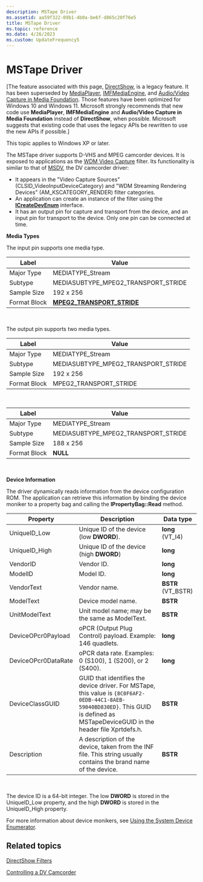 ```yaml
---
description: MSTape Driver
ms.assetid: aa59f322-09b1-4b0a-be6f-d865c20f76e5
title: MSTape Driver
ms.topic: reference
ms.date: 4/26/2023
ms.custom: UpdateFrequency5
---
```


# MSTape Driver

\[The feature associated with this page, [DirectShow](/windows/win32/directshow/directshow), is a legacy feature. It has been superseded by [MediaPlayer](/uwp/api/Windows.Media.Playback.MediaPlayer), [IMFMediaEngine](/windows/win32/api/mfmediaengine/nn-mfmediaengine-imfmediaengine), and [Audio/Video Capture in Media Foundation](/windows/win32/medfound/audio-video-capture-in-media-foundation). Those features have been optimized for Windows 10 and Windows 11. Microsoft strongly recommends that new code use **MediaPlayer**, **IMFMediaEngine** and **Audio/Video Capture in Media Foundation** instead of **DirectShow**, when possible. Microsoft suggests that existing code that uses the legacy APIs be rewritten to use the new APIs if possible.\]

This topic applies to Windows XP or later.

The MSTape driver supports D-VHS and MPEG camcorder devices. It is exposed to applications as the [WDM Video Capture](wdm-video-capture-filter.md) filter. Its functionality is similar to that of [MSDV](msdv-driver.md), the DV camcorder driver:

-   It appears in the "Video Capture Sources" (CLSID\_VideoInputDeviceCategory) and "WDM Streaming Rendering Devices" (AM\_KSCATEGORY\_RENDER) filter categories.
-   An application can create an instance of the filter using the [**ICreateDevEnum**](/windows/desktop/api/Strmif/nn-strmif-icreatedevenum) interface.
-   It has an output pin for capture and transport from the device, and an input pin for transport to the device. Only one pin can be connected at time.

**Media Types**

The input pin supports one media type.



| Label | Value |
|--------------|------------------------------------------------------------|
| Major Type   | MEDIATYPE\_Stream                                          |
| Subtype      | MEDIASUBTYPE\_MPEG2\_TRANSPORT\_STRIDE                     |
| Sample Size  | 192 x 256                                                  |
| Format Block | [**MPEG2\_TRANSPORT\_STRIDE**](mpeg2-transport-stride.md) |



 

The output pin supports two media types.



| Label | Value |
|--------------|----------------------------------------|
| Major Type   | MEDIATYPE\_Stream                      |
| Subtype      | MEDIASUBTYPE\_MPEG2\_TRANSPORT\_STRIDE |
| Sample Size  | 192 x 256                              |
| Format Block | MPEG2\_TRANSPORT\_STRIDE               |



 



| Label | Value |
|--------------|----------------------------------------|
| Major Type   | MEDIATYPE\_Stream                      |
| Subtype      | MEDIASUBTYPE\_MPEG2\_TRANSPORT\_STRIDE |
| Sample Size  | 188 x 256                              |
| Format Block | **NULL**                               |



 

**Device Information**

The driver dynamically reads information from the device configuration ROM. The application can retrieve this information by binding the device moniker to a property bag and calling the **IPropertyBag::Read** method.



| Property            | Description                                                                                                                                                                         | Data type           |
|---------------------|-------------------------------------------------------------------------------------------------------------------------------------------------------------------------------------|---------------------|
| UniqueID\_Low       | Unique ID of the device (low **DWORD**).                                                                                                                                            | **long** (VT\_I4)   |
| UniqueID\_High      | Unique ID of the device (high **DWORD**)                                                                                                                                            | **long**            |
| VendorID            | Vendor ID.                                                                                                                                                                          | **long**            |
| ModelID             | Model ID.                                                                                                                                                                           | **long**            |
| VendorText          | Vendor name.                                                                                                                                                                        | **BSTR** (VT\_BSTR) |
| ModelText           | Device model name.                                                                                                                                                                  | **BSTR**            |
| UnitModelText       | Unit model name; may be the same as ModelText.                                                                                                                                      | **BSTR**            |
| DeviceOPcr0Payload  | oPCR (Output Plug Control) payload. Example: 146 quadlets.                                                                                                                          | **long**            |
| DeviceOPcr0DataRate | oPCR data rate. Examples: 0 (S100), 1 (S200), or 2 (S400).                                                                                                                          | **long**            |
| DeviceClassGUID     | GUID that identifies the device driver. For MSTape, this value is `{8C0F6AF2-0EDB-44C1-8AEB-59040BD830ED}`. This GUID is defined as MSTapeDeviceGUID in the header file Xprtdefs.h. | **BSTR**            |
| Description         | A description of the device, taken from the INF file. This string usually contains the brand name of the device.                                                                    | **BSTR**            |



 

The device ID is a 64-bit integer. The low **DWORD** is stored in the UniqueID\_Low property, and the high **DWORD** is stored in the UniqueID\_High property.

For more information about device monikers, see [Using the System Device Enumerator](using-the-system-device-enumerator.md).

## Related topics

<dl> <dt>

[DirectShow Filters](directshow-filters.md)
</dt> <dt>

[Controlling a DV Camcorder](controlling-a-dv-camcorder.md)
</dt> </dl>

 

 



